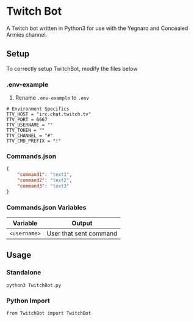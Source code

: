 # Twitch Bot

A Twitch bot written in Python3 for use with the Yegnaro and Concealed Armies channel.

## Setup

To correctly setup TwitchBot, modify the files below

### .env-example

1. Rename `.env-example` to `.env`

``` environment
# Environment Specifics
TTV_HOST = "irc.chat.twitch.tv"
TTV_PORT = 6667
TTV_USERNAME = ""
TTV_TOKEN = ""
TTV_CHANNEL = "#"
TTV_CMD_PREFIX = "!"
```

### Commands.json

``` json
{
    "command1": "text1",
    "command2": "text2",
    "command3": "text3"
}
```

### Commands.json Variables

Variable | Output
-------- | ------
`<username>` | User that sent command

## Usage

### Standalone

``` python3
python3 TwitchBot.py
```

### Python Import

``` python3
from TwitchBot import TwitchBot
```
